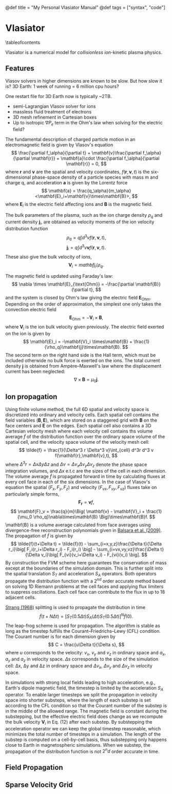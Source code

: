 @def title = "My Personal Vlasiator Manual"
@def tags = ["syntax", "code"]

# Vlasiator

\tableofcontents <!-- you can use \toc as well -->

Vlasiator is a numerical model for *collisionless* *ion*-kinetic plasma physics.

## Features

Vlasov solvers in higher dimensions are known to be slow. But how slow it is?
3D Earth: 1 week of running  = 6 million cpu hours?

One restart file for 3D Earth now is typically ~2TB.

* semi-Lagrangian Vlasov solver for ions
* massless fluid treatment of electrons
* 3D mesh refinement in Cartesian boxes
* Up to isotropic $\nabla P_e$ term in the Ohm's law when solving for the electric field?

The fundamental description of charged particle motion in an electromagnetic field is given by Vlasov's equation
$$
\frac{\partial f_\alpha}{\partial t} + \mathbf{v}\frac{\partial f_\alpha}{\partial \mathbf{r}} + \mathbf{a}\cdot \frac{\partial f_\alpha}{\partial \mathbf{r}} = 0,
$$
where $\mathbf{r}$ and $\mathbf{v}$ are the spatial and velocity coordinates, $f(\mathbf{r},\mathbf{v},t)$ is
the six-dimensional phase-space density of a particle species with mass m and charge q, and acceleration $\mathbf{a}$ is given by the Lorentz force
$$
\mathbf{a} = \frac{q_\alpha}{m_\alpha}<\mathbf{E}_i+\mathbf{v}\times\mathbf{B}>,
$$
where $\mathbf{E}_i$ is the electric field affecting ions and $\mathbf{B}$ is the magnetic field.

The bulk parameters of the plasma, such as the ion charge density $\rho_q$ and current density $\mathbf{j}_i$, are obtained as velocity moments of the ion velocity distribution function
$$
\rho_q = q \int d^3 v f(\mathbf{r},\mathbf{v},t),
$$
$$
\mathbf{j}_i = q \int d^3 v \mathbf{v}f(\mathbf{r},\mathbf{v},t).
$$
These also give the bulk velocity of ions,
$$
\mathbf{V}_i = mathbf{j}_i / \rho_q.
$$

The magnetic field is updated using Faraday's law:
$$
\nabla \times \mathbf{E}_{\text{Ohm}} = -\frac{\partial \mathbf{B}}{\partial t},
$$
and the system is closed by Ohm's law giving the electric field $\mathbf{E}_{\text{Ohm}}$. Depending on the order of approximation, the simplest one only takes the convection electric field
$$
\mathbf{E}_\text{Ohm} = -\mathbf{V}_i \times\mathbf{B},
$$
where $\mathbf{V}_i$ is the ion bulk velocity given previously.
The electric field exerted on the ion is given by
$$
\mathbf{E}_i = -\mathbf{V}_i \times\mathbf{B} + \frac{1}{\rho_q}\mathbf{j}\times\mathbf{B}.
$$
The second term on the right hand side is the Hall term, which must be included otherwide no bulk force is exerted on the ions.
The total current density $\mathbf{j}$ is obtained from Ampère–Maxwell's law where the displacement current has been neglected:
$$
\nabla\times\mathbf{B} = \mu_0 \mathbf{j}.
$$

## Ion propagation

Using finite volume method, the full 6D spatial and velocity space is discretized into ordinary and velocity cells.
Each spatial cell contains the field variables ($\mathbf{B},\mathbf{E}$), which are stored on a staggered grid with $\mathbf{B}$ on the face centers and $\mathbf{E}$ on the edges. Each spatial cell also contains a 3D Cartesian velocity mesh where each velocity cell contains ths volume average $\tilde{f}$ of the distribution function over the ordinary space volume of the spatial cell, and the velocity space volume of the velocity mesh cell:
$$
\tilde{f} = \frac{1}{\Delta^3 r \Delta^3 v}\int_{cell} d^3r d^3 v f(\mathbf{r},\mathbf{v},t),
$$
where $\Delta^3 r = \Delta x \Delta y \Delta z$ and $\Delta v = \Delta v_x \Delta v_y \Delta v_z$ denote the phase space integration volumes, and $\Delta x$ e.t.c are the sizes of the cell in each dimension.
The volume average $\tilde{f}$ is propagated forward in time by calculating fluxes at every cell face in each of the six dimensions. In the case of Vlasov's equation the spatial ($F_x, F_y, F_z$) and velocity ($F_{vx}, F_{vy}, F_{vz}$) fluxes take on particularly simple forms,
$$
\mathbf{F}_\mathbf{r} = \mathbf{v}f,
$$
$$
\mathbf{F}_v = \frac{q}{m}\Big( \mathbf{v} - \mathbf{V}_i + \frac{1}{\mu_0 \rho_q}\nabla\times\mathbf{B} \Big)\times\mathbf{B}f.
$$
\mathbf{B} is a volume average calculated from face averages using divergence-free reconstruction polynomials given in [Balsara
et al. (2009)](https://doi.org/10.1016/j.jcp.2008.12.003). The propagation of $\tilde{f}$ is given by
$$
\tilde{f}(t+\Delta t) = \tilde{f}(t) - \sum_{i=x,y,z}\frac{\Delta t}{\Delta r_i}\big[ F_i(r_i+\Delta r_i) - F_i(r_i) \big] - \sum_{i=vx,vy,vz}\frac{\Delta t}{\Delta v_i}\big[ F_{vi}(v_i+\Delta v_i) - F_{vi}(v_i) \big].
$$
By construction the FVM scheme here guarantees the conservation of mass except at the boundaries of the simulation domain.
This is further split into the spatial translation $S_T$ and acceleration $S_A$ operators.
Both operators propagate the distribution function with a $2^{nd}$ order accurate method based on solving 1D Riemann problems at the cell faces and applying flux limiters to suppress oscillations. Each cell face can contribute to the flux in up to 18 adjacent cells.

[Strang (1968)](https://doi.org/10.1137/0705041) splitting is used to propagate the distribution in time
$$
\tilde{f}(t+N\Delta t) = \Big[ S_T(0.5 \Delta t) S_A(\Delta t) S_T(0.5\Delta t) \Big]^N \tilde{f}(0).
$$
The leap-frog scheme is used for propagation. The algorithm is stable as long as the timestep fulfills the
Courant–Friedrichs–Lewy (CFL) condition. The Courant number is for each dimension given by
$$
C = \frac{u\Delta t}{\Delta s},
$$
where $u$ corresponds to the velocity: $v_x$, $v_y$ and $v_z$ in ordinary space and $a_x$, $a_y$ and $a_z$ in velocity space. $\Delta s$ corresponds to the size of the simulation cell: Δx, Δy and Δz in ordinary space and $\Delta v_x$, $\Delta v_y$
and $\Delta v_z$ in velocity space.

In simulations with strong local fields leading to high acceleration, e.g., Earth's dipole magnetic field, the timestep is limited
by the acceleration $S_A$ operator. To enable larger timesteps we split the propagation in velocity space into shorter substeps,
where the length of each substep is set according to the CFL condition so that the Courant number of the substep is in the
middle of the allowed range. The magnetic field is constant during the substepping, but the effective electric field does change as we
recompute the bulk velocity $\mathbf{V}_i$ in Eq. (12) after each substep. By substepping the acceleration operator we can keep the global timestep reasonable, which minimizes the total number of timesteps in a simulation.
The length of the substep is computed on a cell-by-cell basis, thus substepping only happens close to Earth in magnetospheric
simulations. When we substep, the propagation of the distribution function is not $2^nd$ order accurate in time.

## Field Propagation



## Sparse Velocity Grid